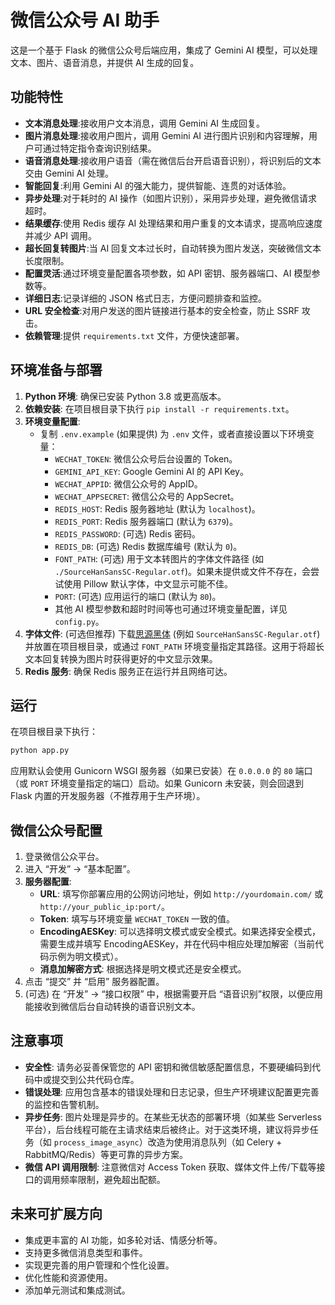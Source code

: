 # 微信公众号 AI 助手

这是一个基于 Flask 的微信公众号后端应用，集成了 Gemini AI 模型，可以处理文本、图片、语音消息，并提供 AI 生成的回复。

## 功能特性

- **文本消息处理**:接收用户文本消息，调用 Gemini AI 生成回复。
- **图片消息处理**:接收用户图片，调用 Gemini AI 进行图片识别和内容理解，用户可通过特定指令查询识别结果。
- **语音消息处理**:接收用户语音（需在微信后台开启语音识别），将识别后的文本交由 Gemini AI 处理。
- **智能回复**:利用 Gemini AI 的强大能力，提供智能、连贯的对话体验。
- **异步处理**:对于耗时的 AI 操作（如图片识别），采用异步处理，避免微信请求超时。
- **结果缓存**:使用 Redis 缓存 AI 处理结果和用户重复的文本请求，提高响应速度并减少 API 调用。
- **超长回复转图片**:当 AI 回复文本过长时，自动转换为图片发送，突破微信文本长度限制。
- **配置灵活**:通过环境变量配置各项参数，如 API 密钥、服务器端口、AI 模型参数等。
- **详细日志**:记录详细的 JSON 格式日志，方便问题排查和监控。
- **URL 安全检查**:对用户发送的图片链接进行基本的安全检查，防止 SSRF 攻击。
- **依赖管理**:提供 `requirements.txt` 文件，方便快速部署。


## 环境准备与部署

1.  **Python 环境**: 确保已安装 Python 3.8 或更高版本。
2.  **依赖安装**: 在项目根目录下执行 `pip install -r requirements.txt`。
3.  **环境变量配置**:
    *   复制 `.env.example` (如果提供) 为 `.env` 文件，或者直接设置以下环境变量：
        *   `WECHAT_TOKEN`: 微信公众号后台设置的 Token。
        *   `GEMINI_API_KEY`: Google Gemini AI 的 API Key。
        *   `WECHAT_APPID`: 微信公众号的 AppID。
        *   `WECHAT_APPSECRET`: 微信公众号的 AppSecret。
        *   `REDIS_HOST`: Redis 服务器地址 (默认为 `localhost`)。
        *   `REDIS_PORT`: Redis 服务器端口 (默认为 `6379`)。
        *   `REDIS_PASSWORD`: (可选) Redis 密码。
        *   `REDIS_DB`: (可选) Redis 数据库编号 (默认为 `0`)。
        *   `FONT_PATH`: (可选) 用于文本转图片的字体文件路径 (如 `./SourceHanSansSC-Regular.otf`)。如果未提供或文件不存在，会尝试使用 Pillow 默认字体，中文显示可能不佳。
        *   `PORT`: (可选) 应用运行的端口 (默认为 `80`)。
        *   其他 AI 模型参数和超时时间等也可通过环境变量配置，详见 `config.py`。
4.  **字体文件**: (可选但推荐) 下载[思源黑体](https://github.com/adobe-fonts/source-han-sans/tree/release/OTF/SimplifiedChinese) (例如 `SourceHanSansSC-Regular.otf`) 并放置在项目根目录，或通过 `FONT_PATH` 环境变量指定其路径。这用于将超长文本回复转换为图片时获得更好的中文显示效果。
5.  **Redis 服务**: 确保 Redis 服务正在运行并且网络可达。

## 运行

在项目根目录下执行：

```bash
python app.py
```

应用默认会使用 Gunicorn WSGI 服务器（如果已安装）在 `0.0.0.0` 的 `80` 端口（或 `PORT` 环境变量指定的端口）启动。如果 Gunicorn 未安装，则会回退到 Flask 内置的开发服务器（不推荐用于生产环境）。

## 微信公众号配置

1.  登录微信公众平台。
2.  进入 “开发” -> “基本配置”。
3.  **服务器配置**:
    *   **URL**: 填写你部署应用的公网访问地址，例如 `http://yourdomain.com/` 或 `http://your_public_ip:port/`。
    *   **Token**: 填写与环境变量 `WECHAT_TOKEN` 一致的值。
    *   **EncodingAESKey**: 可以选择明文模式或安全模式。如果选择安全模式，需要生成并填写 EncodingAESKey，并在代码中相应处理加解密（当前代码示例为明文模式）。
    *   **消息加解密方式**: 根据选择是明文模式还是安全模式。
4.  点击 “提交” 并 “启用” 服务器配置。
5.  (可选) 在 “开发” -> “接口权限” 中，根据需要开启 “语音识别”权限，以便应用能接收到微信后台自动转换的语音识别文本。

## 注意事项

*   **安全性**: 请务必妥善保管您的 API 密钥和微信敏感配置信息，不要硬编码到代码中或提交到公共代码仓库。
*   **错误处理**: 应用包含基本的错误处理和日志记录，但生产环境建议配置更完善的监控和告警机制。
*   **异步任务**: 图片处理是异步的。在某些无状态的部署环境（如某些 Serverless 平台），后台线程可能在主请求结束后被终止。对于这类环境，建议将异步任务（如 `process_image_async`）改造为使用消息队列（如 Celery + RabbitMQ/Redis）等更可靠的异步方案。
*   **微信 API 调用限制**: 注意微信对 Access Token 获取、媒体文件上传/下载等接口的调用频率限制，避免超出配额。

## 未来可扩展方向

*   集成更丰富的 AI 功能，如多轮对话、情感分析等。
*   支持更多微信消息类型和事件。
*   实现更完善的用户管理和个性化设置。
*   优化性能和资源使用。
*   添加单元测试和集成测试。
